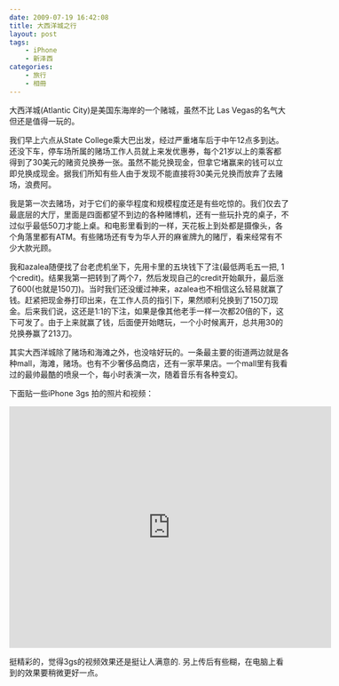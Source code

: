 ```yaml
---
date: 2009-07-19 16:42:08
title: 大西洋城之行
layout: post
tags:
    - iPhone
    - 新泽西
categories:
    - 旅行
    - 相冊
---
```

大西洋城(Atlantic City)是美国东海岸的一个赌城，虽然不比 Las Vegas的名气大但还是值得一玩的。

我们早上六点从State College乘大巴出发，经过严重堵车后于中午12点多到达。还没下车，停车场所属的赌场工作人员就上来发优惠券，每个21岁以上的乘客都得到了30美元的赌资兑换券一张。虽然不能兑换现金，但拿它堵赢来的钱可以立即兑换成现金。据我们所知有些人由于发现不能直接将30美元兑换而放弃了去赌场，浪费阿。

我是第一次去赌场，对于它们的豪华程度和规模程度还是有些吃惊的。我们仅去了最底层的大厅，里面是四面都望不到边的各种赌博机，还有一些玩扑克的桌子，不过似乎最低50刀才能上桌。和电影里看到的一样，天花板上到处都是摄像头，各个角落里都有ATM。有些赌场还有专为华人开的麻雀牌九的赌厅，看来经常有不少大款光顾。

我和azalea随便找了台老虎机坐下，先用卡里的五块钱下了注(最低两毛五一把, 1个credit)。结果我第一把转到了两个7，然后发现自己的credit开始飙升，最后涨了600(也就是150刀)。当时我们还没缓过神来，azalea也不相信这么轻易就赢了钱。赶紧把现金券打印出来，在工作人员的指引下，果然顺利兑换到了150刀现金。后来我们说，这还是1:1的下注，如果是像其他老手一样一次都20倍的下，这下可发了。由于上来就赢了钱，后面便开始瞎玩，一个小时候离开，总共用30的兑换券赢了213刀。

其实大西洋城除了赌场和海滩之外，也没啥好玩的。一条最主要的街道两边就是各种mall，海滩，赌场。也有不少奢侈品商店，还有一家苹果店。一个mall里有我看过的最帅最酷的喷泉一个，每小时表演一次，随着音乐有各种变幻。

下面贴一些iPhone 3gs 拍的照片和视频：

<iframe src="http://player.vimeo.com/video/5667499?title=0&amp;byline=0&amp;portrait=0" width="580" height="435" frameborder="0" webkitAllowFullScreen mozallowfullscreen allowFullScreen></iframe>

挺精彩的，觉得3gs的视频效果还是挺让人满意的. 另上传后有些糊，在电脑上看到的效果要稍微更好一点。
